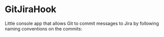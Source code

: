 # GitJiraHook
Little console app that allows Git to commit messages to Jira by following naming conventions on the commits:
